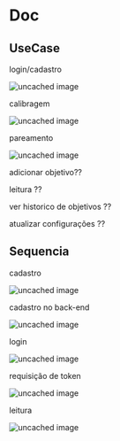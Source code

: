 # Doc

## UseCase

login/cadastro

![uncached image](http://www.plantuml.com/plantuml/proxy?cache=no&src=https://raw.githubusercontent.com/TCC-Vertebral-Column-Monitor/doc/main/use-case/login-cadastro.plantuml)

calibragem  

![uncached image](http://www.plantuml.com/plantuml/proxy?cache=no&src=https://raw.githubusercontent.com/TCC-Vertebral-Column-Monitor/doc/main/use-case/calibragem.plantuml)

pareamento

![uncached image](http://www.plantuml.com/plantuml/proxy?cache=no&src=https://github.com/TCC-Vertebral-Column-Monitor/doc/blob/main/use-case/pareamento.plantuml)

adicionar objetivo??

leitura ??


ver historico de objetivos ??


atualizar configurações ??

## Sequencia

cadastro

![uncached image](http://www.plantuml.com/plantuml/proxy?cache=no&src=https://raw.githubusercontent.com/TCC-Vertebral-Column-Monitor/doc/main/sequence/cadastro.plantuml)

cadastro no back-end

![uncached image](http://www.plantuml.com/plantuml/proxy?cache=no&src=https://raw.githubusercontent.com/TCC-Vertebral-Column-Monitor/doc/main/sequence/cadastro-back-end.plantuml)

login

![uncached image](http://www.plantuml.com/plantuml/proxy?cache=no&src=https://raw.githubusercontent.com/TCC-Vertebral-Column-Monitor/doc/main/sequence/login.plantuml)

requisição de token


![uncached image](http://www.plantuml.com/plantuml/proxy?cache=no&src=https://raw.githubusercontent.com/TCC-Vertebral-Column-Monitor/doc/main/sequence/auth.plantuml)

leitura

![uncached image](http://www.plantuml.com/plantuml/proxy?cache=no&src=)

<!-- ![uncached image](http://www.plantuml.com/plantuml/proxy?cache=no&src=) -->
